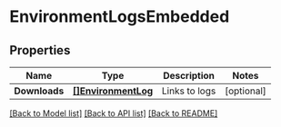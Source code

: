 # EnvironmentLogsEmbedded

## Properties

Name | Type | Description | Notes
------------ | ------------- | ------------- | -------------
**Downloads** | [**[]EnvironmentLog**](EnvironmentLog.md) | Links to logs | [optional] 

[[Back to Model list]](../README.md#documentation-for-models) [[Back to API list]](../README.md#documentation-for-api-endpoints) [[Back to README]](../README.md)


